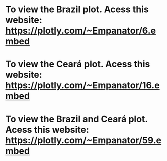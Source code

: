 # To view the Brazil plot. Acess this website: https://plotly.com/~Empanator/6.embed
# To view the Ceará plot. Acess this website: https://plotly.com/~Empanator/16.embed
# To view the Brazil and Ceará plot. Acess this website: https://plotly.com/~Empanator/59.embed

